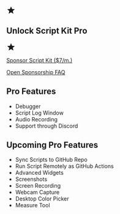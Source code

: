 <div class="flex flex-col items-center justify-start mt-0">
<div class="flex flex-row justify-around">
<span class="relative ml-0.5" style="">
<svg height="24" width="24" viewBox="0 0 24 24" xmlns="http://www.w3.org/2000/svg" class="left-0 top-0 text-primary"><g fill="currentColor"><path d="M12 17.27L18.18 21l-1.64-7.03L22 9.24l-7.19-.61L12 2 9.19 8.63 2 9.24l5.46 4.73L5.82 21 12 17.27z" fill="currentColor"/></g></svg>
</span>

<h2 class="pb-1 text-xl mt-0"> Unlock Script Kit Pro </h2>

<span class="relative ml-0.5" style="">
<svg height="24" width="24" viewBox="0 0 24 24" xmlns="http://www.w3.org/2000/svg" class="left-0 top-0 text-primary"><g fill="currentColor"><path d="M12 17.27L18.18 21l-1.64-7.03L22 9.24l-7.19-.61L12 2 9.19 8.63 2 9.24l5.46 4.73L5.82 21 12 17.27z" fill="currentColor"/></g></svg>
</span>
</div>


<a href="submit:kit-sponsor" class="shadow-xl shadow-primary/25 text-bg-base font-bold px-3 py-2 no-underline rounded bg-primary bg-opacity-100 hover:opacity-80" style="width: fit-content">Sponsor Script Kit ($7/m.)</a>

<p class="m-0">
    <a href="https://github.com/johnlindquist/kit/discussions/1415">Open Sponsorship FAQ</a>
</p>

<div class="py-1"></div>
<div class="flex justify-evenly">

<div class="list-inside">

<h2 class="text-base">Pro Features</h2>

<ul class="text-xs">
    <li>Debugger</li>
    <li>Script Log Window</li>
    <li>Audio Recording</li>
    <li>Support through Discord</li>
<ul>
</div>

<div>


<h2 class="text-base">Upcoming Pro Features</h2>

<ul class="text-xs">
    <li>Sync Scripts to GitHub Repo</li>
    <li>Run Script Remotely as GitHub Actions</li>
    <li>Advanced Widgets</li>
    <li>Screenshots</li>
    <li>Screen Recording</li>
    <li>Webcam Capture</li>
    <li>Desktop Color Picker</li>
    <li>Measure Tool</li>
</ul>

</div>
</div>
</div>